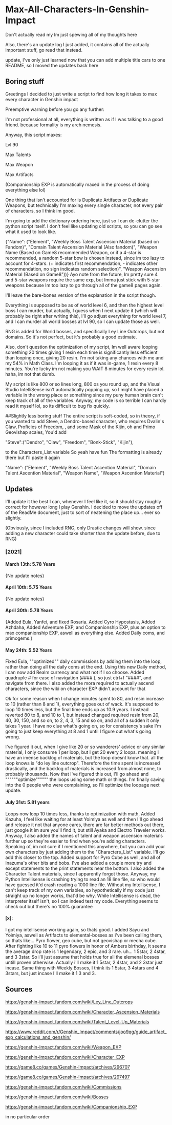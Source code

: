 # Max-All-Characters-In-Genshin-Impact

Don't actually read my Im just spewing all of my thoughts here

Also, there's an update log I just added, it contains all of the actually important stuff, go read that instead.

update, I've only just learned now that you can add multiple title cars to one README, so I moved the updates back here

## Boring stuff
Greetings I decided to just write a script to find how long it takes to max every character in Genshin impact

Preemptive warning before you go any further:

I'm not professional at all, everything is written as if I was talking to a good friend. because formality is my arch nemesis.

Anyway, this script maxes:

Lvl 90

Max Talents

Max Weapon

Max Artifacts

(Companionship EXP is automatically maxed in the process of doing everything else lol)

One thing that isn't accounted for is Duplicate Artifacts or Duplicate Weapons, but technically I'm maxing every single character, not every pair of characters, so I think im good.

I'm going to add the dictionary ordering here, just so I can de-clutter the python script itself. I don't feel like updating old scripts, so you can go see what it used to look like.

{"Name": ("Element", "Weekly Boss Talent Ascension Material (based on Fandom)", "Domain Talent Ascension Material (Also fandom)", "Weapon Name (Based on Game8 recommended Weapon, or if a 4-star is recommended, a random 5-star bow is chosen instead, since im too lazy to account for 4-stars. (+ indicates first recommendation, - indicates other recommendation, no sign indicates random selection)", "Weapon Ascension Material (Based on Game8"))}
Ayo note from the future, Im pretty sure 4 and 5-star weapons require the same exp, but Imma just stick with 5-star weapons because Im too lazy to go through all of the game8 pages again.


I'll leave the bare-bones version of the explanation in the script though.

Everything is supposed to be as of world level 6, and then the highest level boss I can murder, but actually, I guess when I next update it (which will probably be right after writing this), I'll go adjust everything for world level 7, and I can murder all world bosses at lvl 90, so I can update those as well.

RNG is added for World bosses, and specifically Ley Line Outcrops, but not domains.
So it's not perfect, but it's probably a good estimate.

Also, don't question the optimization of my script, Im well aware looping something 20 times giving 1 resin each time is significantly less efficient than looping once, giving 20 resin. I'm not taking any chances with me and my 54% in Math Class. I'm looping it as if it was in-game, 1 resin every 8 minutes.
You're lucky im not making you WAIT 8 minutes for every resin lol.
haha, im not that dumb.

My script is like 800 or so lines long, 800 os you round up, and the Visual Studio IntelliSense isn't automatically popping up, so I might have placed a variable in the wrong place or something since my puny human brain can't keep track of all of the variables. Anyway, my code is so terrible I can hardly read it myself lol, so its difficult to bug fix quickly.

##Slightly less boring stuff
The entire script is soft-coded, so in theory, if you wanted to add Steve, a Dendro-based <weapon-type doesnt matter> character, who requires Dvalin's Claw, Proficies of Freedom, <weapon name doesnt matter>, and some Mask of the Kijin, oh and Primo Geovishap scales, You'd add
   
   "Steve":("Dendro", "Claw", "Freedom", "Bonk-Stick", "Kijin"),

to the Characters_List variable
So yeah have fun
The formatting is already there but I'll paste it again

   "Name": ("Element", "Weekly Boss Talent Ascention Material", "Domain Talent Ascention Material", "Weapon Name", "Weapon Ascention Material")

## Updates
I'll update it the best I can, whenever I feel like it, so it should stay roughly correct for however long I play Genshin.
I decided to move the updates off of the ReadMe document, just to sort of neatening the place up... ever so slightly.

(Obviously, since I included RNG, only Drastic changes will show. since adding a new character could take shorter than the update before, due to RNG)

### [2021]
#### March 13th: 5.78 Years
{No update notes} 

#### April 10th: 5.75 Years
{No update notes} 


#### April 30th: 5.78 Years
{Added Eula, Yanfei, and fixed Rosaria. Added Cyro Hypostasis, Added Azhdaha, Added Adventure EXP, and Companionship EXP, plus an option to max companionship EXP, aswell as everything else. Added Daily coms, and primogems.} 

#### May 24th: 5.52 Years
Fixed Eula, ""optimized"" daily commissions by adding them into the loop, rather than doing all the daily coms at the end. Using this new Daily method, I can now add Realm currency and what not if I so choose. Added quadruple # for ease of navigation (#### ), so just ctrl+f "####", and navigate from there. I also added the mora required to actually ascend characters, since the wiki on character EXP didn't account for that 

Ok for some reason when I change minutes spent to 80, and resin increase to 10 (rather than 8 and 1), everything goes out of wack. It's supposed to loop 10 times less, but the final time ends up as 10.9 years. I instead reverted 80 to 8, and 10 to 1, but instead changed required resin from 20, 40, 30, 150, and so on, to 2, 4, 3, 15 and so on, and all of a sudden it only takes 1 year. I have no clue what's going on, so for consistency's sake I'm going to just keep everything at 8 and 1 until I figure out what's going wrong.

I've figured it out, when I give like 20 or so wanderers' advice or any similar material, I only consume 1 per loop, but I get 20 every 2 loops. meaning I have an imense backlog of materials, but the loop doesnt know that. all the loop knows is "do ley line outcrop". Therefore the time spent is increased drastically, and the backlog of materials is increased from almost none, to probably thousands. Now that I've figured this out, I'll go ahead and """"""optimize"""""" the loops using some math or things. I'm finally caving into the 0 people who were complaining, so I'll optimize the loopage next update.

#### July 31st: 5.81 years
Loops now loop 10 times less, thanks to optimization with math, Added Kazuha, I feel like waiting for at least Yoimiya as well and then I'll go ahead and release it
not that anyone cares, there are far better methods out there, just google it im sure you'll find it, but still
Ayaka and Electro Traveler works. Anyway, I also added the names of talent and weapon ascension materials further up so they're easier to find when you're adding characters. 
Speaking of, im not sure if I mentioned this anywhere, but you can add your own characters by just adding them to the "Characters_List" variable. I'll go add this closer to the top.
Added support for Pyro Cube as well, and all of Inazuma's other bits and bobs.
I've also added a couple more try and except statements to the print statements near the bottom. I also added the Character Talent materials, since I apparently forgot those. 
Anyway, my Python Intellisense is crashing trying to read an 18 line file, so who would have guessed it'd crash reading a 1000 line file. Without my Intellisense, I can't keep track of my own variables, so hypothetically if my code just straight up no longer works, that'd be why. While Intellisense is dead, the interpreter itself isn't, so I can indeed test my code. Everything seems to check out but there's no 100% guarantee 

#### [x]:
I got my intellisense working again, so thats good. I added Sayu and Yoimiya, aswell as Artifacts to elemental-bosses as i've been calling them, so thats like... Pyro flower, geo cube, but not geovishap or mecha cube. After fighting like 10 to 11 pyro flowers in honor of Ambers birthday, It seems the average drop rate is 1 legendary, 2 epic, and 3 rare. uh... 1 5star, 2 4star, and 3 3star. So i'll just assume that holds true for all the elemenal bosses untill proven otherwise. Actually i'll make it 1 5star, 2 4star, and 2 3star just incase. Same thing with Weekly Bosses, I think its 1 5star, 3 4stars and 4 3stars, but just incase I'll make it 1 3 and 3.


## Sources
https://genshin-impact.fandom.com/wiki/Ley_Line_Outcrops

https://genshin-impact.fandom.com/wiki/Character_Ascension_Materials

https://genshin-impact.fandom.com/wiki/Talent_Level-Up_Materials

https://www.reddit.com/r/Genshin_Impact/comments/joo9qg/guide_artifact_exp_calculations_and_genshin/

https://genshin-impact.fandom.com/wiki/Weapon_EXP

https://genshin-impact.fandom.com/wiki/Character_EXP

https://game8.co/games/Genshin-Impact/archives/296707

https://game8.co/games/Genshin-Impact/archives/297497

https://genshin-impact.fandom.com/wiki/Commissions

https://genshin-impact.fandom.com/wiki/Bosses

https://genshin-impact.fandom.com/wiki/Companionship_EXP

in no particular order
